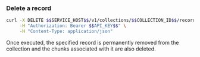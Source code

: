 ### Delete a record

```bash
curl -X DELETE $$SERVICE_HOST$$/v1/collections/$$COLLECTION_ID$$/record/$$RECORD_ID$$ \
     -H "Authorization: Bearer $$API_KEY$$" \
     -H "Content-Type: application/json"
```

Once executed, the specified record is permanently removed from the collection and the chunks associated with it are also deleted.
